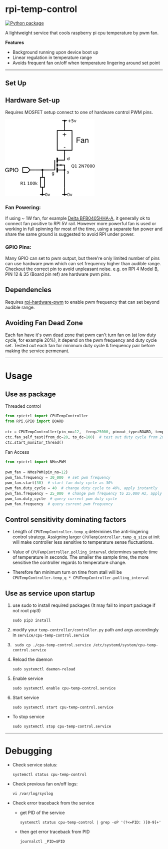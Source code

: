 # rpi-temp-control
[![Python package](https://github.com/RNLgit/rpi-temp-control/actions/workflows/python-package.yml/badge.svg)](
https://github.com/RNLgit/rpi-temp-control/actions/workflows/python-package.yml)

A lightweight service that cools raspberry pi cpu temperature by pwm fan.

**Features** 
 - Background running upon device boot up
 - Linear regulation in temperature range
 - Avoids frequent fan on/off when temperature lingering around set point

---

## Set Up

## Hardware Set-up
Requires MOSFET setup connect to one of hardware control PWM pins.

![Circuit](./image/NMosfet_switch.png)

### Fan Powering:
If using ~ 1W fan, for example [Delta BFB0405HHA-A](https://www.delta-fan.com/products/BFB0405HHA-A.html), it generally 
ok to connect fan positive to RPI 5V rail. However more powerful fan is used or working in full spinning for most of the 
time, using a separate fan power and share the same ground is suggested to avoid RPI under power.

### GPIO Pins:
Many GPIO can set to pwm output, but there're only limited number of pins can use hardware pwm which can set frequency
higher than audible range. Checkout the correct pin to avoid unpleasant noise. e.g. on RPI 4 Model B, PIN 12 & 
35 (Board pin ref) are hardware pwm pins.

## Dependencies
Requires [rpi-hardware-pwm](https://github.com/Pioreactor/rpi_hardware_pwm) to enable pwm frequency that can set beyond
audible range. 

## Avoiding Fan Dead Zone
Each fan have it's own dead zone that pwm can't turn fan on (at low duty cycle, for example 20%), it depend on the pwm frequency and duty cycle set. Tested out
each fan for minimum duty cycle & frequency pair before making the service permenant.

---

# Usage

## Use as package

Threaded control

```Python
from rpictrl import CPUTempController
from RPi.GPIO import BOARD

ctc = CPUTempController(pin_no=12,  freq=25000, pinout_type=BOARD, temp_min=50, temp_max=80, duty_cycle_min=20, duty_cycle_max=100)
ctc.fan_self_test(from_dc=20, to_dc=100)  # test out duty cycle from 20% to 100%
ctc.start_monitor_thread()
```

Fan Access

```Python
from rpictrl import NMosPWM

pwm_fan = NMosPWM(pin_no=12)
pwm_fan.frequency = 30_000  # set pwm frequency
pwm_fan.start(30)  # start fan duty cycle as 30%
pwm_fan.duty_cycle = 40  # change duty cycle to 40%, apply instantly
pwn_fan.frequency = 25_000  # change pwm frequency to 25,000 Hz, apply instantly
pwm_fan.duty_cycle  # query current pwm duty cycle
pwm_fan.frequency  # query current pwm frequency
```

## Control sensitivity dominating factors

- Length of `CPUTempController.temp_q` determines the anti-lingering control strategy. Assigning larger `CPUTempController.temp_q_size` 
at init will make controller less sensitive to temperature sense fluctuations. 

- Value of `CPUTempController.polling_interval` determines sample time of temperature in seconds. The smaller the sample time, the more
sensitive the controller regards to temperature change.

- Therefore fan minimum turn on time from stall will be ```CPUTempController.temp_q * CPUTempController.polling_interval```

## Use as service upon startup

1. use sudo to install required packages 
   (It may fail to import package if not root pip3)
   ```console
   sudo pip3 install
   ```
2. modify your ```temp-controller/controller.py``` path and args accordingly in 
   ```service/cpu-temp-control.service```
3. ```console
    sudo cp ./cpu-temp-control.service /etc/systemd/system/cpu-temp-control.service
    ```
4. Reload the daemon 
   ```console
   sudo systemctl daemon-reload
   ```
5. Enable service 
   ```console
   sudo systemctl enable cpu-temp-control.service
   ```
6. Start service 
   ```console
   sudo systemctl start cpu-temp-control.service
   ```

- To stop service 
  ```console
  sudo systemctl stop cpu-temp-control.service
  ```

---

# Debugging

- Check service status:
   ```console
   systemctl status cpu-temp-control
   ```
   
- Check previous fan on/off logs:
   ```console
   vi /var/log/syslog
   ```

- Check error traceback from the service
    - get PID of the service 
      ```console
      systemctl status cpu-temp-control | grep -oP '(?<=PID: )[0-9]+'
      ```
    - then get error traceback from PID 
      ```console
      journalctl _PID=$PID
      ```
